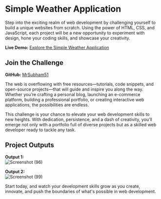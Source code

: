 # Simple Weather Application

Step into the exciting realm of web development by challenging yourself to build a unique websites from scratch. Using the power of HTML, CSS, and JavaScript, each project will be a new opportunity to experiment with design, hone your coding skills, and showcase your creativity.

**Live Demo:** [Explore the Simple Weather Application](https://github.com/MrSubham51/Simple-Weather-website-application/)

## Join the Challenge

**GitHub:** [MrSubham51](https://github.com/MrSubham51)

The web is overflowing with free resources—tutorials, code snippets, and open-source projects—that will guide and inspire you along the way. Whether you’re crafting a personal blog, launching an e-commerce platform, building a professional portfolio, or creating interactive web applications, the possibilities are endless.

This challenge is your chance to elevate your web development skills to new heights. With dedication, persistence, and a dash of creativity, you’ll emerge not only with a portfolio full of diverse projects but as a skilled web developer ready to tackle any task.

## Project Outputs

**Output 1:**  
![Screenshot (96)](https://github.com/QuantumCoding123/Day-24-Simple-Weather-Application/assets/166281221/c771b3a3-1c14-4f65-95bd-7c5060d57d06)

**Output 2:**  
![Screenshot (99)](https://github.com/QuantumCoding123/Day-24-Simple-Weather-Application/assets/166281221/d5d39523-c5fa-4ed4-b807-157e03c06640)

Start today, and watch your development skills grow as you create, innovate, and push the boundaries of what's possible in web development.